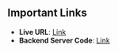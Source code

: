 ## Important Links

- **Live URL**: [Link](https://the-master-full-stack-project-client.vercel.app/)
- **Backend Server Code**: [Link](https://github.com/devalienbrain/doict-budget-manager-server)
